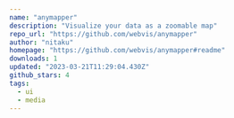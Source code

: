 ```yaml
---
name: "anymapper"
description: "Visualize your data as a zoomable map"
repo_url: "https://github.com/webvis/anymapper"
author: "nitaku"
homepage: "https://github.com/webvis/anymapper#readme"
downloads: 1
updated: "2023-03-21T11:29:04.430Z"
github_stars: 4
tags: 
  - ui
  - media
---
```

